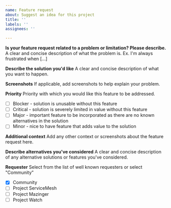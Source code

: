 ```yaml
---
name: Feature request
about: Suggest an idea for this project
title: ''
labels: ''
assignees: ''

---
```


**Is your feature request related to a problem or limitation? Please describe.**
A clear and concise description of what the problem is. Ex. I'm always frustrated when [...]

**Describe the solution you'd like**
A clear and concise description of what you want to happen.

**Screenshots**
If applicable, add screenshots to help explain your problem.

**Priority**
Priority with which you would like this feature to be addressed.
- [ ] Blocker - solution is unusable without this feature
- [ ] Critical - solution is severely limited in value without this feature
- [ ] Major - important feature to be incorporated as there are no  known alternatives in the solution
- [ ] Minor - nice to have feature that adds value to the solution

**Additional context**
Add any other context or screenshots about the feature request here.

**Describe alternatives you've considered**
A clear and concise description of any alternative solutions or features you've considered.

**Requester**
Select from the list of well known requesters or select "Community"
- [x] Community
- [ ] Project ServiceMesh
- [ ] Project Mazinger
- [ ] Project Watch
